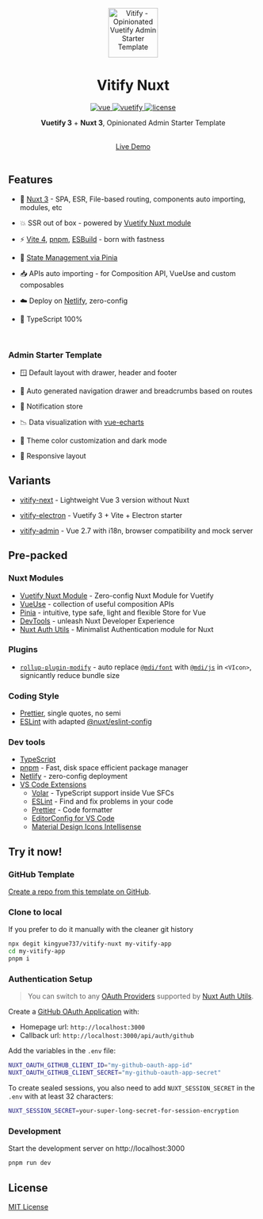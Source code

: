 <p align="center">
  <img alt="Vitify - Opinionated Vuetify Admin Starter Template" src="public/vitify-nuxt.svg" width=100px/>
</p>
<h1 align="center">Vitify Nuxt</h1>

<p align="center">
  <a href="https://github.com/vuejs/vue">
    <img src="https://img.shields.io/badge/nuxt-3-brightgreen.svg" alt="vue">
  </a>
  <a href="https://github.com/vuetifyjs/vuetify">
    <img src="https://img.shields.io/badge/vuetify-3-blue.svg" alt="vuetify">
  </a>
  <a href="https://github.com/kingyue737/vitify-admin/blob/main/LICENSE">
    <img src="https://img.shields.io/github/license/mashape/apistatus.svg" alt="license">
  </a>
</p>

<p align='center'>
<b>Vuetify 3</b> + <b>Nuxt 3</b>, Opinionated Admin Starter Template<br><br>
</p>

<p align='center'>
<a href="https://vitify-nuxt.netlify.app/">Live Demo<br><br></a>
</p>

## Features

- 💚 [Nuxt 3](https://nuxt.com/) - SPA, ESR, File-based routing, components auto importing, modules, etc

- 💥 SSR out of box - powered by [Vuetify Nuxt module](https://github.com/userquin/vuetify-nuxt-module)

- ⚡️ [Vite 4](https://github.com/vitejs/vite), [pnpm](https://pnpm.io/), [ESBuild](https://github.com/evanw/esbuild) - born with fastness

- 🍍 [State Management via Pinia](https://pinia.vuejs.org/)

- 📥 APIs auto importing - for Composition API, VueUse and custom composables

- ☁️ Deploy on [Netlify](https://www.netlify.com/), zero-config

- 🦾 TypeScript 100%

<br>

### Admin Starter Template

- 🪟 Default layout with drawer, header and footer

- 🧭 Auto generated navigation drawer and breadcrumbs based on routes

- 🔔 Notification store

- 📉 Data visualization with [vue-echarts](https://github.com/ecomfe/vue-echarts)

- 🎨 Theme color customization and dark mode

- 📱 Responsive layout

## Variants

- [vitify-next](https://github.com/kingyue737/vitify-next) - Lightweight Vue 3 version without Nuxt

- [vitify-electron](https://github.com/kingyue737/vitify-electron) - Vuetify 3 + Vite + Electron starter
- [vitify-admin](https://github.com/kingyue737/vitify-admin) - Vue 2.7 with i18n, browser compatibility and mock server

## Pre-packed

### Nuxt Modules

- [Vuetify Nuxt Module](https://github.com/userquin/vuetify-nuxt-module) - Zero-config Nuxt Module for Vuetify
- [VueUse](https://github.com/vueuse/vueuse) - collection of useful composition APIs
- [Pinia](https://github.com/vuejs/pinia) - intuitive, type safe, light and flexible Store for Vue
- [DevTools](https://github.com/nuxt/devtools) - unleash Nuxt Developer Experience
- [Nuxt Auth Utils](https://github.com/Atinux/nuxt-auth-utils) - Minimalist Authentication module for Nuxt

### Plugins

- [`rollup-plugin-modify`](https://github.com/kingyue737/rollup-plugin-modify) - auto replace [`@mdi/font`](https://github.com/Templarian/MaterialDesign-Webfont) with [`@mdi/js`](https://github.com/Templarian/MaterialDesign-JS) in `<VIcon>`, signicantly reduce bundle size

### Coding Style

- [Prettier](https://prettier.io/), single quotes, no semi
- [ESLint](https://eslint.org/) with adapted [@nuxt/eslint-config](https://github.com/nuxt/eslint-config)

### Dev tools

- [TypeScript](https://www.typescriptlang.org/)
- [pnpm](https://pnpm.js.org/) - Fast, disk space efficient package manager
- [Netlify](https://www.netlify.com/) - zero-config deployment
- [VS Code Extensions](./.vscode/extensions.json)
  - [Volar](https://marketplace.visualstudio.com/items?itemName=Vue.volar) - TypeScript support inside Vue SFCs
  - [ESLint](https://marketplace.visualstudio.com/items?itemName=dbaeumer.vscode-eslint) - Find and fix problems in your code
  - [Prettier](https://marketplace.visualstudio.com/items?itemName=esbenp.prettier-vscode) - Code formatter
  - [EditorConfig for VS Code](https://marketplace.visualstudio.com/items?itemName=EditorConfig.EditorConfig)
  - [Material Design Icons Intellisense](https://marketplace.visualstudio.com/items?itemName=lukas-tr.materialdesignicons-intellisense)

## Try it now!

### GitHub Template

[Create a repo from this template on GitHub](https://github.com/kingyue737/vitify-nuxt/generate).

### Clone to local

If you prefer to do it manually with the cleaner git history

```bash
npx degit kingyue737/vitify-nuxt my-vitify-app
cd my-vitify-app
pnpm i
```

### Authentication Setup

> You can switch to any [OAuth Providers](https://github.com/Atinux/nuxt-auth-utils#supported-oauth-providers) supported by [Nuxt Auth Utils](https://github.com/Atinux/nuxt-auth-utils).

Create a [GitHub OAuth Application](https://github.com/settings/applications/new) with:

- Homepage url: `http://localhost:3000`
- Callback url: `http://localhost:3000/api/auth/github`

Add the variables in the `.env` file:

```bash
NUXT_OAUTH_GITHUB_CLIENT_ID="my-github-oauth-app-id"
NUXT_OAUTH_GITHUB_CLIENT_SECRET="my-github-oauth-app-secret"
```

To create sealed sessions, you also need to add `NUXT_SESSION_SECRET` in the `.env` with at least 32 characters:

```bash
NUXT_SESSION_SECRET=your-super-long-secret-for-session-encryption
```

### Development

Start the development server on http://localhost:3000

```bash
pnpm run dev
```

## License

[MIT License](./LICENSE)
